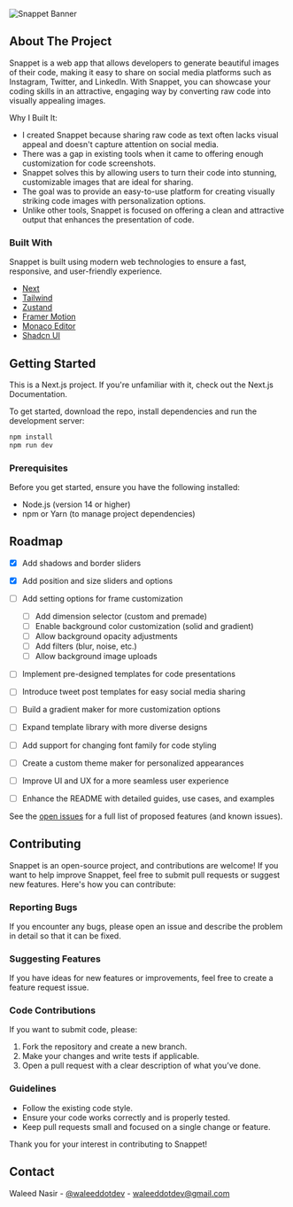 ![Snappet Banner](https://10015.io/assets/tools/pages/code-to-image-converter/code-to-image-converter.png)
## About The Project

Snappet is a web app that allows developers to generate beautiful images of their code, making it easy to share on social media platforms such as Instagram, Twitter, and LinkedIn. With Snappet, you can showcase your coding skills in an attractive, engaging way by converting raw code into visually appealing images.

Why I Built It:
- I created Snappet because sharing raw code as text often lacks visual appeal and doesn't capture attention on social media.
- There was a gap in existing tools when it came to offering enough customization for code screenshots.
- Snappet solves this by allowing users to turn their code into stunning, customizable images that are ideal for sharing.
- The goal was to provide an easy-to-use platform for creating visually striking code images with personalization options.
- Unlike other tools, Snappet is focused on offering a clean and attractive output that enhances the presentation of code.
### Built With

Snappet is built using modern web technologies to ensure a fast, responsive, and user-friendly experience.

- [Next](https://nextjs.org)
- [Tailwind](https://tailwindcss.com/)
- [Zustand](https://zustand.docs.pmnd.rs/)
- [Framer Motion](https://motion.dev/)
- [Monaco Editor](https://www.npmjs.com/package/@monaco-editor/react)
- [Shadcn UI](https://ui.shadcn.com/)
## Getting Started

This is a Next.js project. If you're unfamiliar with it, check out the Next.js Documentation.

To get started, download the repo, install dependencies and run the development server:

  ```sh
  npm install 
npm run dev
  ```
### Prerequisites

Before you get started, ensure you have the following installed:

- Node.js (version 14 or higher)
- npm or Yarn (to manage project dependencies)
## Roadmap

- [x] Add shadows and border sliders
- [x] Add position and size sliders and options
- [ ] Add setting options for frame customization
  - [ ] Add dimension selector (custom and premade)
  - [ ] Enable background color customization (solid and gradient)
  - [ ] Allow background opacity adjustments
  - [ ] Add filters (blur, noise, etc.)
  - [ ] Allow background image uploads
- [ ] Implement pre-designed templates for code presentations
- [ ] Introduce tweet post templates for easy social media sharing
- [ ] Build a gradient maker for more customization options
- [ ] Expand template library with more diverse designs
- [ ] Add support for changing font family for code styling
- [ ] Create a custom theme maker for personalized appearances
- [ ] Improve UI and UX for a more seamless user experience
- [ ] Enhance the README with detailed guides, use cases, and examples


See the [open issues](https://github.com/waleeddotdev/Snappet/issues) for a full list of proposed features (and known issues).
## Contributing



Snappet is an open-source project, and contributions are welcome! If you want to help improve Snappet, feel free to submit pull requests or suggest new features. Here's how you can contribute:

### Reporting Bugs
If you encounter any bugs, please open an issue and describe the problem in detail so that it can be fixed.

### Suggesting Features
If you have ideas for new features or improvements, feel free to create a feature request issue.

### Code Contributions
If you want to submit code, please:
1. Fork the repository and create a new branch.
2. Make your changes and write tests if applicable.
3. Open a pull request with a clear description of what you’ve done.

### Guidelines
- Follow the existing code style.
- Ensure your code works correctly and is properly tested.
- Keep pull requests small and focused on a single change or feature.

Thank you for your interest in contributing to Snappet!

## Contact

Waleed Nasir - [@waleeddotdev](https://linkedin.com/waleeddotdev) - waleeddotdev@gmail.com